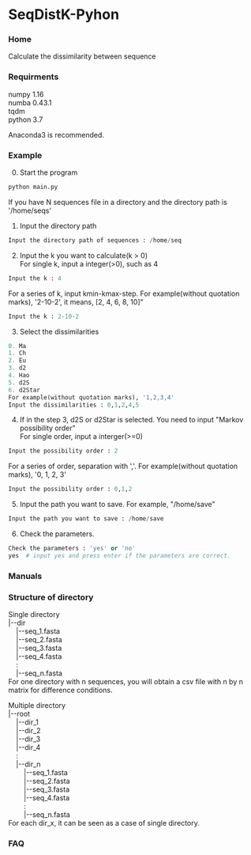 # SeqDistK-Pyhon
### Home 

Calculate the dissimilarity between sequence

### Requirments
numpy 1.16  
numba 0.43.1  
tqdm  
python 3.7  

Anaconda3 is recommended.




### Example  
0. Start the program 
``` python
python main.py
```    
If you have N sequences file in a directory and the directory path is '/home/seqs'  

1. Input the directory path  
``` python
Input the directory path of sequences : /home/seq
```  

2. Input the k you want to calculate(k > 0)  
For single k, input a integer(>0), such as 4  
``` python  
Input the k : 4
```

For a series of k, input kmin-kmax-step. For example(without quotation marks), '2-10-2', it means, [2, 4, 6, 8, 10]"  
``` python  
Input the k : 2-10-2
```

3. Select the dissimilarities  
``` python  
0. Ma  
1. Ch  
2. Eu  
3. d2  
4. Hao  
5. d2S  
6. d2Star  
For example(without quotation marks), '1,2,3,4'  
Input the dissimilarities : 0,1,2,4,5
```  

4. If in the step 3, d2S or d2Star is selected. You need to input "Markov possibility order"  
For single order, input a interger(>=0)  
``` python
Input the possibility order : 2
```  

For a series of order, separation with ','. For example(without quotation marks), '0, 1, 2, 3'  
```python
Input the possibility order : 0,1,2
```  

5. Input the path you want to save. For example, "/home/save"
``` python  
Input the path you want to save : /home/save
```  

6. Check the parameters. 
``` python
Check the parameters : 'yes' or 'no'  
yes  # input yes and press enter if the parameters are correct.
```  

### Manuals  


### Structure of directory  
Single directory  
|--dir  
&nbsp;&nbsp;&nbsp;&nbsp;|--seq_1.fasta  
&nbsp;&nbsp;&nbsp;&nbsp;|--seq_2.fasta  
&nbsp;&nbsp;&nbsp;&nbsp;|--seq_3.fasta  
&nbsp;&nbsp;&nbsp;&nbsp;|--seq_4.fasta  
&nbsp;&nbsp;&nbsp;&nbsp;:  
&nbsp;&nbsp;&nbsp;&nbsp;|--seq_n.fasta  
For one directory with n sequences, you will obtain a csv file with n by n matrix for difference conditions.  


Multiple directory  
|--root  
&nbsp;&nbsp;&nbsp;&nbsp;|--dir_1   
&nbsp;&nbsp;&nbsp;&nbsp;|--dir_2   
&nbsp;&nbsp;&nbsp;&nbsp;|--dir_3   
&nbsp;&nbsp;&nbsp;&nbsp;|--dir_4   
&nbsp;&nbsp;&nbsp;&nbsp;:  
&nbsp;&nbsp;&nbsp;&nbsp;|--dir_n  
&nbsp;&nbsp;&nbsp;&nbsp;&nbsp;&nbsp;&nbsp;&nbsp;|--seq_1.fasta  
&nbsp;&nbsp;&nbsp;&nbsp;&nbsp;&nbsp;&nbsp;&nbsp;|--seq_2.fasta  
&nbsp;&nbsp;&nbsp;&nbsp;&nbsp;&nbsp;&nbsp;&nbsp;|--seq_3.fasta  
&nbsp;&nbsp;&nbsp;&nbsp;&nbsp;&nbsp;&nbsp;&nbsp;|--seq_4.fasta  
&nbsp;&nbsp;&nbsp;&nbsp;&nbsp;&nbsp;&nbsp;&nbsp;:  
&nbsp;&nbsp;&nbsp;&nbsp;&nbsp;&nbsp;&nbsp;&nbsp;|--seq_n.fasta  
For each dir_x, it can be seen as a case of single directory. 

 
### FAQ  
